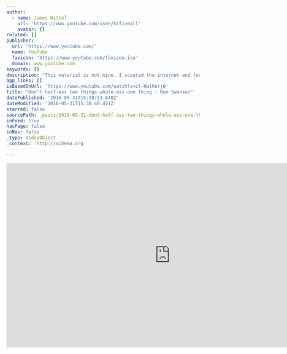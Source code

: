 ```yaml
---
author:
  - name: James Wittel
    url: 'https://www.youtube.com/user/hifiveall'
    avatar: {}
related: []
publisher:
  url: 'https://www.youtube.com/'
  name: YouTube
  favicon: 'https://www.youtube.com/favicon.ico'
  domain: www.youtube.com
keywords: []
description: "This material is not mine. I scoured the internet and found it from people who had taken it from NBC's Parks and Rec."
app_links: []
isBasedOnUrl: 'https://www.youtube.com/watch?v=zl-HalherjQ'
title: "Don't half-ass two things whole-ass one thing - Ron Swanson"
datePublished: '2016-05-31T15:38:53.640Z'
dateModified: '2016-05-31T15:38:40.451Z'
starred: false
sourcePath: _posts/2016-05-31-dont-half-ass-two-things-whole-ass-one-thing-ron-swanson.md
inFeed: true
hasPage: false
inNav: false
_type: VideoObject
_context: 'http://schema.org'

---
```

<iframe src="https://cdn.embedly.com/widgets/media.html?src=https%3A%2F%2Fwww.youtube.com%2Fembed%2Fzl-HalherjQ%3Ffeature%3Doembed&amp;url=http%3A%2F%2Fwww.youtube.com%2Fwatch%3Fv%3Dzl-HalherjQ&amp;image=https%3A%2F%2Fi.ytimg.com%2Fvi%2Fzl-HalherjQ%2Fhqdefault.jpg&amp;key=b7d04c9b404c499eba89ee7072e1c4f7&amp;type=text%2Fhtml&amp;schema=youtube" width="854" height="480" scrolling="no" frameborder="0" allowfullscreen="" style=""></iframe>